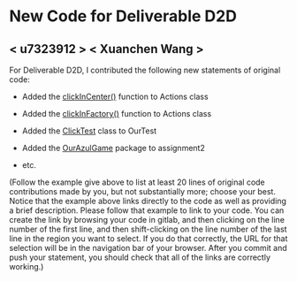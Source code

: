 # New Code for Deliverable D2D

## < u7323912 > < Xuanchen Wang >

For Deliverable D2D, I contributed the following new statements of original code:

- Added the [clickInCenter()](https://gitlab.cecs.anu.edu.au/u7323052/comp1110-ass2-tue12q/-/blob/master/src/comp1110/ass2/OurAzulGame/Actions.java#L223-245) function to Actions class
- Added the [clickInFactory()](https://gitlab.cecs.anu.edu.au/u7323052/comp1110-ass2-tue12q/-/blob/master/src/comp1110/ass2/OurAzulGame/Actions.java#L251-283) function to Actions class
- Added the [ClickTest](https://gitlab.cecs.anu.edu.au/u7323052/comp1110-ass2-tue12q/-/blob/master/tests/comp1110/ass2/OurTest/ClickTest.java#L16-130) class to OurTest
- Added the [OurAzulGame](https://gitlab.cecs.anu.edu.au/u7323052/comp1110-ass2-tue12q/-/tree/master/src/comp1110/ass2/OurAzulGame) package to assignment2

- etc.

(Follow the example give above to list at least 20 lines of original code contributions made by you, but not substantially more; choose your best. Notice that the example above links directly to the code as well as providing a brief description.   Please follow that example to link to your code.  You can create the link by browsing your code in gitlab, and then clicking on the line number of the first line, and then shift-clicking on the line number of the last line in the region you want to select.  If you do that correctly, the URL for that selection will be in the navigation bar of your browser.  After you commit and push your statement, you should check that all of the links are correctly working.)
